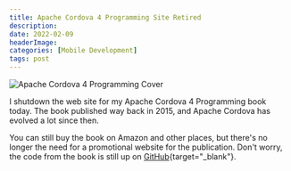 ```yaml
---
title: Apache Cordova 4 Programming Site Retired
description: 
date: 2022-02-09
headerImage: 
categories: [Mobile Development]
tags: post
---
```


![Apache Cordova 4 Programming Cover](/images/covers/ac4p-cover-160.png)

I shutdown the web site for my Apache Cordova 4 Programming book today. The book published way back in 2015, and Apache Cordova has evolved a lot since then.

You can still buy the book on Amazon and other places, but there's no longer the need for a promotional website for the publication. Don't worry, the code from the book is still up on [GitHub](https://github.com/johnwargo/ac4p){target="_blank"}.